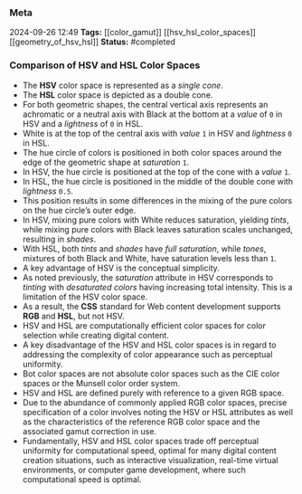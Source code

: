 ### Meta
2024-09-26 12:49
**Tags:** [[color_gamut]] [[hsv_hsl_color_spaces]] [[geometry_of_hsv_hsl]]
**Status:** #completed  

### Comparison of HSV and HSL Color Spaces
- The **HSV** color space is represented as a *single cone*.
- The **HSL** color space is depicted as a double cone.
- For both geometric shapes, the central vertical axis represents an achromatic or a neutral axis with Black at the bottom at a *value* of `0` in HSV and a *lightness* of `0` in HSL.
- White is at the top of the central axis with *value* `1` in HSV and *lightness* `0` in HSL.
- The hue circle of colors is positioned in both color spaces around the edge of the geometric shape at *saturation* `1`.
- In HSV, the hue circle is positioned at the top of the cone with a *value* `1`.
- In HSL, the hue circle is positioned in the middle of the double cone with *lightness* `0.5`.
- This position results in some differences in the mixing of the pure colors on the hue circle’s outer edge.
- In HSV, mixing pure colors with White reduces saturation, yielding *tints*, while mixing pure colors with Black leaves saturation scales unchanged, resulting in *shades*.
- With HSL, both *tints* and *shades* have *full saturation*, while *tones*, mixtures of both Black and White, have saturation levels less than `1`.
- A key advantage of HSV is the conceptual simplicity.
- As noted previously, the *saturation* attribute in HSV corresponds to *tinting* with *desaturated colors* having increasing total intensity. This is a limitation of the HSV color space.
- As a result, the **CSS** standard for Web content development supports **RGB** and **HSL**, but not HSV.
- HSV and HSL are computationally efficient color spaces for color selection while creating digital content.
- A key disadvantage of the HSV and HSL color spaces is in regard to addressing the complexity of color appearance such as perceptual uniformity.
- Bot color spaces are not absolute color spaces such as the CIE color spaces or the Munsell color order system.
- HSV and HSL are defined purely with reference to a given RGB space.
- Due to the abundance of commonly applied RGB color spaces, precise specification of a color involves noting the HSV or HSL attributes as well as the characteristics of the reference RGB color space and the associated gamut correction in use.
- Fundamentally, HSV and HSL color spaces trade off perceptual uniformity for computational speed, optimal for many digital content creation situations, such as interactive visualization, real-time virtual environments, or computer game development, where such computational speed is optimal.